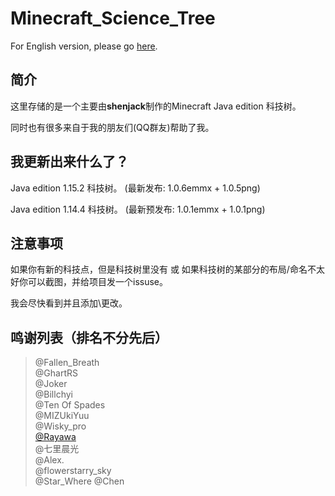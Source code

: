 # Minecraft_Science_Tree

For English version, please go [here](https://github.com/shenjackyuanjie/Minecraft_Science_Tree/blob/master/README.md).

## 简介

这里存储的是一个主要由**shenjack**制作的Minecraft Java edition 科技树。

同时也有很多来自于我的朋友们(QQ群友)帮助了我。

## 我更新出来什么了？

Java edition 1.15.2 科技树。 (最新发布: 1.0.6emmx + 1.0.5png)

Java edition 1.14.4 科技树。 (最新预发布: 1.0.1emmx + 1.0.1png)

## 注意事项

如果你有新的科技点，但是科技树里没有 或 如果科技树的某部分的布局/命名不太好你可以截图，并给项目发一个issuse。

我会尽快看到并且添加\更改。

## 鸣谢列表（排名不分先后）

> @Fallen_Breath  
> @GhartRS  
> @Joker  
> @Billchyi  
> @Ten Of Spades  
> @MIZUkiYuu  
> @Wisky_pro  
> [@Rayawa](https://github.com/Rayawa)  
> @七里晨光  
> @Alex.  
> @flowerstarry_sky  
> @Star_Where
> @Chen

